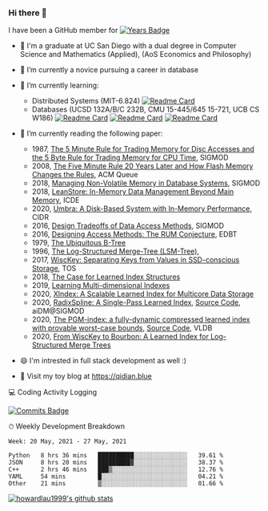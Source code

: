 ### Hi there 👋
I have been a GitHub member for [![Years Badge](https://badges.pufler.dev/years/qidian99)](https://badges.pufler.dev)

- 🤔 I'm a graduate at UC San Diego with a dual degree in Computer Science and Mathematics (Applied), (AoS Economics and Philosophy)

- 🔭 I’m currently a novice pursuing a career in database
- 🌱 I’m currently learning: 
  -   Distributed Systems (MIT-6.824)
      [![Readme Card](https://github-readme-stats.vercel.app/api/pin/?username=qidian99&repo=MIT-6-824)](https://github.com/anuraghazra/github-readme-stats)
  -   Databases (UCSD 132A/B/C 232B, CMU 15-445/645 15-721, UCB CS W186)
      [![Readme Card](https://github-readme-stats.vercel.app/api/pin/?username=cmudb&repo=bustub)](https://github.com/anuraghazra/github-readme-stats)
      [![Readme Card](https://github-readme-stats.vercel.app/api/pin/?username=qidian99&repo=CMU-15-721)](https://github.com/anuraghazra/github-readme-stats)
      [![Readme Card](https://github-readme-stats.vercel.app/api/pin/?username=qidian99&repo=UCSD-CSE132C-232B)](https://github.com/anuraghazra/github-readme-stats)
- 🌱 I’m currently reading the following paper: 
  - 1987, [The 5 Minute Rule for Trading Memory for Disc Accesses and the 5 Byte Rule for Trading Memory for CPU Time](https://www.hpl.hp.com/techreports/tandem/TR-86.1.pdf), SIGMOD
  - 2008, [The Five Minute Rule 20 Years Later and How Flash Memory Changes the Rules](https://citeseerx.ist.psu.edu/viewdoc/download?doi=10.1.1.227.3846&rep=rep1&type=pdf), ACM Queue
  - 2018, [Managing Non-Volatile Memory in Database Systems](https://db.in.tum.de/people/sites/vanrenen/papers/HyMem.pdf?lang=de), SIGMOD
  - 2018, [LeanStore: In-Memory Data Management Beyond Main Memory](https://db.in.tum.de/~leis/papers/leanstore.pdf), ICDE
  - 2020, [Umbra: A Disk-Based System with In-Memory Performance](http://cidrdb.org/cidr2020/papers/p29-neumann-cidr20.pdf), CIDR
  - 2016, [Design Tradeoffs of Data Access Methods](http://scholar.harvard.edu/files/stratos/files/rum-tutorial.pdf?m=1461167186), SIGMOD
  - 2016, [Designing Access Methods: The RUM Conjecture](https://stratos.seas.harvard.edu/files/stratos/files/rum.pdf), EDBT
  - 1979, [The Ubiquitous B-Tree](http://carlosproal.com/ir/papers/p121-comer.pdf)
  - 1996, [The Log-Structured Merge-Tree (LSM-Tree)](https://www.cs.umb.edu/~poneil/lsmtree.pdf),
  - 2017, [WiscKey: Separating Keys from Values in SSD-conscious Storage](https://www.usenix.org/system/files/conference/fast16/fast16-papers-lu.pdf), TOS
  - 2018, [The Case for Learned Index Structures](https://www.cl.cam.ac.uk/~ey204/teaching/ACS/R244_2018_2019/papers/Kraska_SIGMOD_2018.pdf)
  - 2019, [Learning Multi-dimensional Indexes](https://arxiv.org/pdf/1912.01668.pdf)
  - 2020, [XIndex: A Scalable Learned Index for Multicore Data Storage](https://dl.acm.org/doi/pdf/10.1145/3332466.3374547)
  - 2020, [RadixSpline: A Single-Pass Learned Index](https://dl.acm.org/doi/10.1145/3401071.3401659), [Source Code](https://github.com/learnedsystems/RadixSpline), aiDM@SIGMOD
  - 2020, [The PGM-index: a fully-dynamic compressed learned index with provable worst-case bounds](http://www.vldb.org/pvldb/vol13/p1162-ferragina.pdf), [Source Code](https://github.com/gvinciguerra/PGM-index), VLDB
  - 2020, [From WiscKey to Bourbon: A Learned Index for Log-Structured Merge Trees](http://pages.cs.wisc.edu/~yifann/bourbon-osdi20.pdf)

- 😄 I'm intrested in full stack development as well :)
- 📕 Visit my toy blog at https://qidian.blue


💻 Coding Activity Logging

[![Commits Badge](https://badges.pufler.dev/commits/weekly/qidian99)](https://badges.pufler.dev)

⏱ Weekly Development Breakdown
<!-- Generated By https://github.com/athul/waka-readme -->
<!--START_SECTION:waka-->
```text
Week: 20 May, 2021 - 27 May, 2021

Python   8 hrs 36 mins   ██████████░░░░░░░░░░░░░░░   39.61 % 
JSON     8 hrs 20 mins   █████████▓░░░░░░░░░░░░░░░   38.37 % 
C++      2 hrs 46 mins   ███▒░░░░░░░░░░░░░░░░░░░░░   12.76 % 
YAML     54 mins         █░░░░░░░░░░░░░░░░░░░░░░░░   04.21 % 
Other    21 mins         ▒░░░░░░░░░░░░░░░░░░░░░░░░   01.66 % 
```
<!--END_SECTION:waka-->

[![howardlau1999's github stats](https://github-readme-stats.vercel.app/api?username=howardlau1999)](https://github.com/anuraghazra/github-readme-stats)

<!--[![Top Langs](https://github-readme-stats.vercel.app/api/top-langs/?username=howardlau1999&layout=compact)](https://github.com/anuraghazra/github-readme-stats)-->
